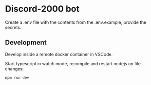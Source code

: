 # Discord-2000 bot
Create a .env file with the contents from the .env.example, provide the secrets.

## Development
Develop inside a remote docker container in VSCode.

Start typescript in watch mode, recompile and restart nodejs on file changes:

```npm run dev```

